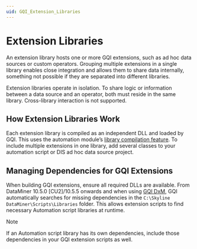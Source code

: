 ```yaml
---
uid: GQI_Extension_Libraries
---
```


# Extension Libraries

An extension library hosts one or more GQI extensions, such as ad hoc data sources or custom operators. Grouping multiple extensions in a single library enables close integration and allows them to share data internally, something not possible if they are separated into different libraries.

Extension libraries operate in isolation. To share logic or information between a data source and an operator, both must reside in the same library. Cross-library interaction is not supported.

## How Extension Libraries Work

Each extension library is compiled as an independent DLL and loaded by GQI. This uses the automation module’s [library compilation feature](xref:Compiling_a_CSharp_code_block_as_a_library). To include multiple extensions in one library, add several classes to your automation script or DIS ad hoc data source project.

## Managing Dependencies for GQI Extensions

When building GQI extensions, ensure all required DLLs are available. From DataMiner 10.5.0 [CU2]/10.5.5 onwards and when using [GQI DxM](xref:GQI_DxM)<!--RN 42468-->, GQI automatically searches for missing dependencies in the `C:\Skyline DataMiner\Scripts\Libraries` folder. This allows extension scripts to find necessary Automation script libraries at runtime.

> [!NOTE]
> If an Automation script library has its own dependencies, include those dependencies in your GQI extension scripts as well.
